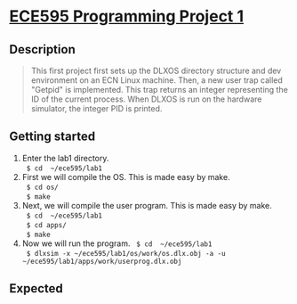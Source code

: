 # [ECE595 Programming Project 1](https://engineering.purdue.edu/~ece595/labs_2018/lab1.html)
## Description
> This first project first sets up the DLXOS directory structure and dev environment on an ECN Linux machine. Then, a new user trap called "Getpid" is implemented. This trap returns an integer representing the ID of the current process. When DLXOS is run on the hardware simulator, the integer PID is printed.

## Getting started
1. Enter the lab1 directory. <br/>
	``` $ cd  ~/ece595/lab1```
2. First we will compile the OS. This is made easy by make. <br/>
	``` $ cd os/```<br/>
	``` $ make```<br/>
3. Next, we will compile the user program. This is made easy by make.<br/>
	``` $ cd  ~/ece595/lab1```<br/>
	``` $ cd apps/```<br/>
	``` $ make```<br/>
4. Now we will run the program. 
	``` $ cd  ~/ece595/lab1```<br/>
	``` $ dlxsim -x ~/ece595/lab1/os/work/os.dlx.obj -a -u ~/ece595/lab1/apps/work/userprog.dlx.obj```<br/>

## Expected 

